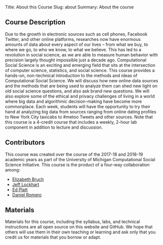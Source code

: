 Title: About this Course
Slug: about
Summary: About the course


## Course Description
Due to the growth in electronic sources such as cell phones, Facebook Twitter, and other online platforms, researches now have enormous amounts of data about every aspect of our lives – from what we buy, to where we go, to who we know, to what we believe. This has led to a revolution in social science, as we are able to measure human behavior with precision largely thought impossible just a decade ago. Computational Social Science is an exciting and emerging field that sits at the intersection of computer science, statistics, and social science. This course provides a hands-on, non-technical introduction to the methods and ideas of Computational Social Science. We will discuss how new online data sources and the methods that are being used to analyze them can shed new light on old social science questions, and also ask brand new questions. We will also explore some of the ethical and privacy challenges of living in a world where big data and algorithmic decision-making have become more commonplace. Each week, students will have the opportunity to try their hand at analyzing big data from sources ranging from online dating profiles to New York City taxicabs to #metoo Tweets and other sources. Note that this course is a 4-credit course that includes a weekly, 2-hour lab component in addition to lecture and discussion. 

## Contributors
This course was created over the course of the 2017-18 and 2018-19 academic years as part of the University of Michigan Computational Social Science Initiative. This course is the product of a four-way collaboration among:

- [Elizabeth Bruch](https://mhbsd.net) 
- [Jeff Lockhart](https://jwlockhart.github.io/pages/about.html#about)
- [Ed Platt](https://elplatt.com/about)
- [Daniel Romero](http://www.dromero.org/)

## Materials
Materials for this course, including the syllabus, labs, and technical instructions are all open source on this website and GitHub. We hope that others will use them in their own teaching or learning and ask only that you credit us for materials that you borrow or adapt.
